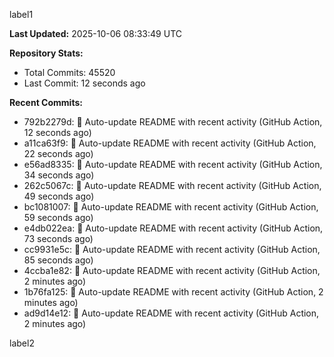 
label1 
<!-- ACTIVITY_START -->
**Last Updated:** 2025-10-06 08:33:49 UTC

**Repository Stats:**
- Total Commits: 45520
- Last Commit: 12 seconds ago

**Recent Commits:**
- 792b2279d: 🤖 Auto-update README with recent activity (GitHub Action, 12 seconds ago)
- a11ca63f9: 🤖 Auto-update README with recent activity (GitHub Action, 22 seconds ago)
- e56ad8335: 🤖 Auto-update README with recent activity (GitHub Action, 34 seconds ago)
- 262c5067c: 🤖 Auto-update README with recent activity (GitHub Action, 49 seconds ago)
- bc1081007: 🤖 Auto-update README with recent activity (GitHub Action, 59 seconds ago)
- e4db022ea: 🤖 Auto-update README with recent activity (GitHub Action, 73 seconds ago)
- cc9931e5c: 🤖 Auto-update README with recent activity (GitHub Action, 85 seconds ago)
- 4ccba1e82: 🤖 Auto-update README with recent activity (GitHub Action, 2 minutes ago)
- 1b76fa125: 🤖 Auto-update README with recent activity (GitHub Action, 2 minutes ago)
- ad9d14e12: 🤖 Auto-update README with recent activity (GitHub Action, 2 minutes ago)
<!-- ACTIVITY_END -->

label2

